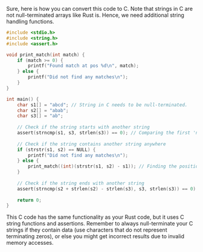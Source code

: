 Sure, here is how you can convert this code to C. Note that strings in C are not null-terminated arrays like Rust is. Hence, we need additional string handling functions.

```c
#include <stdio.h>
#include <string.h>
#include <assert.h>

void print_match(int match) {
    if (match >= 0) {
        printf("Found match at pos %d\n", match);
    } else {
        printf("Did not find any matches\n");
    }
}

int main() {
    char s1[] = "abcd"; // String in C needs to be null-terminated.
    char s2[] = "abab";
    char s3[] = "ab";
    
    // Check if the string starts with another string
    assert(strncmp(s1, s3, strlen(s3)) == 0); // Comparing the first 'n' bytes of two strings.
    
    // Check if the string contains another string anywhere
    if (strstr(s1, s2) == NULL) {
        printf("Did not find any matches\n");
    } else {
        print_match((int)(strstr(s1, s2) - s1)); // Finding the position.
    }
    
    // Check if the string ends with another string
    assert(strncmp(s2 + strlen(s2) - strlen(s3), s3, strlen(s3)) == 0); // Comparing the last 'n' bytes of two strings.
    
    return 0;
}
```

This C code has the same functionality as your Rust code, but it uses C string functions and assertions. Remember to always null-terminate your C strings if they contain data (use characters that do not represent terminating zeros), or else you might get incorrect results due to invalid memory accesses.
